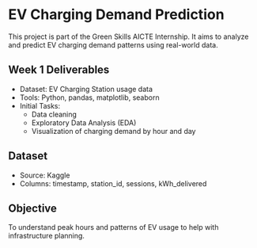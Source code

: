 # EV Charging Demand Prediction

This project is part of the Green Skills AICTE Internship. It aims to analyze and predict EV charging demand patterns using real-world data.

## Week 1 Deliverables

- Dataset: EV Charging Station usage data
- Tools: Python, pandas, matplotlib, seaborn
- Initial Tasks: 
  - Data cleaning
  - Exploratory Data Analysis (EDA)
  - Visualization of charging demand by hour and day

## Dataset

- Source: Kaggle
- Columns: timestamp, station_id, sessions, kWh_delivered

## Objective

To understand peak hours and patterns of EV usage to help with infrastructure planning.
